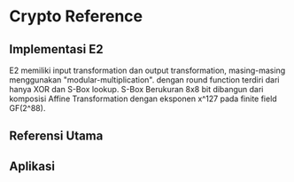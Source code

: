 # Crypto Reference

## Implementasi E2

E2 memiliki input transformation dan output transformation, masing-masing menggunakan "modular-multiplication". dengan round function terdiri dari hanya XOR dan S-Box lookup. S-Box Berukuran 8x8 bit dibangun dari komposisi Affine Transformation dengan eksponen x^127 pada finite field GF(2^88).

## Referensi Utama

## Aplikasi